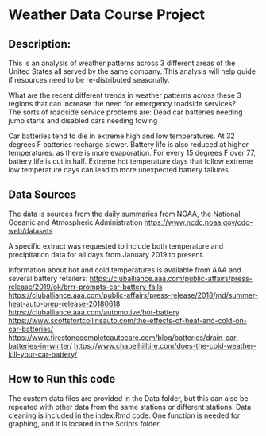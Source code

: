 # Weather Data Course Project 

## Description:
This is an analysis of weather patterns across 3 different areas of the United States all served by the same company. This analysis will help guide if resources need to be re-distributed seasonally. 

What are the recent different trends in weather patterns across these 3 regions that can increase the need for emergency roadside services?  
  The sorts of roadside service problems are:  Dead car batteries needing jump starts and disabled cars needing towing

Car batteries tend to die in extreme high and low temperatures.  At 32 degrees F batteries recharge slower.  Battery life is also reduced at higher temperatures. as there is more evaporation. For every 15 degrees F over 77, battery life is cut in half. Extreme hot temperature days that follow extreme low temperature days can lead to more unexpected battery failures.  


## Data Sources 
The data is sources from the daily summaries from NOAA, the National Oceanic and Atmospheric Administration
https://www.ncdc.noaa.gov/cdo-web/datasets

A specific extract was requested to include both temperature and precipitation data for all days from January 2019 to present.


Information about hot and cold temperatures is available from AAA and several battery retailers:
https://cluballiance.aaa.com/public-affairs/press-release/2019/ok/brrr-prompts-car-battery-fails
https://cluballiance.aaa.com/public-affairs/press-release/2018/md/summer-heat-auto-prep-release-20180618
https://cluballiance.aaa.com/automotive/hot-battery
https://www.scottsfortcollinsauto.com/the-effects-of-heat-and-cold-on-car-batteries/
https://www.firestonecompleteautocare.com/blog/batteries/drain-car-batteries-in-winter/
https://www.chapelhilltire.com/does-the-cold-weather-kill-your-car-battery/



## How to Run this code

The custom data files are provided in the Data folder, but this can also be repeated with other data from the same stations or different stations.  Data cleaning is included in the index.Rmd code.  One function is needed for graphing, and it is located in the Scripts folder. 